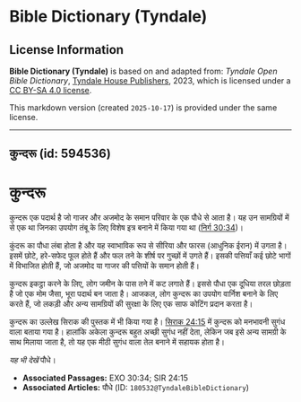 # Bible Dictionary (Tyndale)

## License Information

**Bible Dictionary (Tyndale)** is based on and adapted from: _Tyndale Open Bible Dictionary_, [Tyndale House Publishers](https://tyndaleopenresources.com/), 2023, which is licensed under a [CC BY-SA 4.0 license](https://creativecommons.org/licenses/by-sa/4.0/legalcode.en).

This markdown version (created `2025-10-17`) is provided under the same license.



--------------------------------

## कुन्दरू (id: 594536)

कुन्दरू
=======

कुन्दरू एक पदार्थ है जो गाजर और अजमोद के समान परिवार के एक पौधे से आता है। यह उन सामग्रियों में से एक था जिनका उपयोग तंबू के लिए विशेष इत्र बनाने में किया गया था ([निर्ग 30:34](https://ref.ly/Exod30:34))।

कुंदरू का पौधा लंबा होता है और यह स्वाभाविक रूप से सीरिया और फारस (आधुनिक ईरान) में उगता है। इसमें छोटे, हरे\-सफेद फूल होते हैं और फल तने के शीर्ष पर गुच्छों में उगते हैं। इसकी पत्तियाँ कई छोटे भागों में विभाजित होती हैं, जो अजमोद या गाजर की पत्तियों के समान होती हैं।

कुन्दरू इकट्ठा करने के लिए, लोग जमीन के पास तने में कट लगाते हैं। इससे पौधा एक दूधिया तरल छोड़ता है जो एक मोम जैसा, भूरा पदार्थ बन जाता है। आजकल, लोग कुन्दरू का उपयोग वार्निश बनाने के लिए करते हैं, जो लकड़ी और अन्य सामग्रियों की सुरक्षा के लिए एक साफ कोटिंग प्रदान करता है।

कुन्दरू का उल्लेख सिराक की पुस्तक में भी किया गया है। [सिराक 24:15](https://ref.ly/Sir24:15) में कुन्दरू को मनभावनी सुगंध वाला बताया गया है। हालांकि अकेला कुन्दरू बहुत अच्छी सुगंध नहीं देता, लेकिन जब इसे अन्य सामग्री के साथ मिलाया जाता है, तो यह एक मीठी सुगंध वाला तेल बनाने में सहायक होता है।

*यह भी देखें* पौधे।

* **Associated Passages:** EXO 30:34; SIR 24:15
* **Associated Articles:** पौधे (ID: `180532@TyndaleBibleDictionary`)


